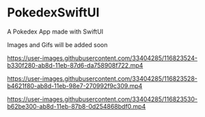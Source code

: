 # PokedexSwiftUI
A Pokedex App made with SwiftUI

Images and Gifs will be added soon



https://user-images.githubusercontent.com/33404285/116823524-b330f280-ab8d-11eb-87d6-da758908f722.mp4


https://user-images.githubusercontent.com/33404285/116823528-b4621f80-ab8d-11eb-98e7-270992f9c309.mp4


https://user-images.githubusercontent.com/33404285/116823530-b62be300-ab8d-11eb-87b8-0d254868bdf0.mp4


